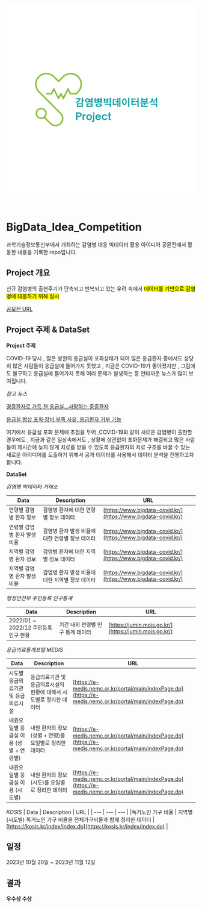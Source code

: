 <p align="center">
  <img src="감염병빅데이터분석 Project.png" width = 500 height = 500>
</p>
<br>

# BigData_Idea_Competition
과학기술정보통신부에서 개최하는 감염병 대응 빅데이터 활용 아이디어 공몬전에서 활동한 내용을 기록한 repo입니다.

## Project 개요
신규 감염병의 출현주기가 단축되고 반복되고 있는 우려 속에서 <mark>데이터를 기반으로 감염병에 대응하기 위해 실시</mark>

[공모전 URL](https://www.all-con.co.kr/view/contest/505621?page=1&sortname=cl_order&sortorder=asc&stx=%EB%B9%85%EB%8D%B0%EC%9D%B4%ED%84%B0)

## Project 주제 & DataSet

<b style='font-size:30'>Project 주제</b>

COVID-19 당시 , 많은 병원의 응급실이 포화상태가 되어 많은 응급환자 중에서도 상당히 많은 사람들이 응급실에 들어가지 못했고 , 지금은 COVID-19가 좋아졌지만 , 그럼에도 불구하고
응급실에 들어가지 못해 여러 문제가 발생하는 등 안타까운 뉴스가 많이 보여집니다.

_참고 뉴스_

[경증환자로 가득 찬 응급실…사망하는 중증환자](http://www.whosaeng.com/143469)

[응급실 병상 포화·장비 부족 사유, 응급환자 거부 가능](https://www.medicaltimes.com/Main/News/NewsView.html?ID=1155678)

여기에서 응급실 포화 문제에 초점을 두어 ,COVID-19와 같이 새로운 감염병이 출현할 경우에도 , 지금과 같은 일상속에서도 , 상황에 상관없이 포화문제가 해결되고 많은 사람들이
제시간에 늦지 않게 치료를 받을 수 있도록 응급환자의 치료 구조를 바꿀 수 있는 새로운 아이디어를 도출하기 위해서 공개 데이터를 사용해서 데이터 분석을 진행하고자 합니다.

<b style='font-size:30'>DataSet</b>

_감염병 빅데이터 거래소_

| Data | Description | URL |
| --- | --- | --- |
| 연령별 감염병 환자 정보 | 감염병 환자에 대한 연령별 정보 데이터 | [https://www.bigdata-covid.kr/](https://www.bigdata-covid.kr/) |
| 연령별 감염병 환자 발생 비율 | 감염병 환자 발생 비율에 대한 연령별 정보 데이터 | [https://www.bigdata-covid.kr/](https://www.bigdata-covid.kr/) |
| 지역별 감염병 환자 정보 | 감염병 환자에 대한 지역별 정보 데이터 | [https://www.bigdata-covid.kr/](https://www.bigdata-covid.kr/) |
| 지역별 감염병 환자 발생 비율 | 감염병 환자 발생 비율에 대한 지역별 정보 데이터 | [https://www.bigdata-covid.kr/](https://www.bigdata-covid.kr/) |

_행정안전부 주민등록 인구통계_

| Data | Description | URL |
| --- | --- | --- |
| 2022/01 ~ 2022/12 주민등록 인구 현황 | 기간 내의 연령별 인구 통계 데이터 | [https://jumin.mois.go.kr/](https://jumin.mois.go.kr/) |

_응급의료통계포털 MEDIS_

| Data | Description | URL |
| --- | --- | --- |
| 시도별 응급의료기관 및 응급의료시설 | 응급의료기관 및 응급의료시설의 현황에 대해서 시도별로 정리한 데이터 | [https://e-medis.nemc.or.kr/portal/main/indexPage.do](https://e-medis.nemc.or.kr/portal/main/indexPage.do) |
| 내원요일별 응급실 이용 (성별 + 연령별) | 내원 환자의 정보 (성별 + 연령)를 요일별로 정리한 데이터 | [https://e-medis.nemc.or.kr/portal/main/indexPage.do](https://e-medis.nemc.or.kr/portal/main/indexPage.do) |
| 내원요일별 응급실 이용 (시도별) | 내원 환자의 정보 (시도)를 요일별로 정리한 데이터 | [https://e-medis.nemc.or.kr/portal/main/indexPage.do](https://e-medis.nemc.or.kr/portal/main/indexPage.do) |

_KOSIS_
| Data | Description | URL |
| --- | --- | --- |
|독거노인 가구 비율 | 지역별(시도별) 독거노인 가구 비율을 전체가구비율과 함께 정리한 데이터 | [https://kosis.kr/index/index.do](https://kosis.kr/index/index.do) |

## 일정
2023년 10월 20일 ~ 2023년 11월 12일

## 결과
<b>우수상 수상</b>
